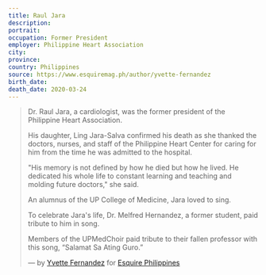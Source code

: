 ```yaml
---
title: Raul Jara
description: 
portrait: 
occupation: Former President
employer: Philippine Heart Association
city: 
province: 
country: Philippines
source: https://www.esquiremag.ph/author/yvette-fernandez
birth_date: 
death_date: 2020-03-24
---
```


> Dr. Raul Jara, a cardiologist, was the former president of the Philippine Heart Association.
> 
> His daughter, Ling Jara-Salva confirmed his death as she thanked the doctors, nurses, and staff of the Philippine Heart Center for caring for him from the time he was admitted to the hospital.
> 
> "His memory is not defined by how he died but how he lived. He dedicated his whole life to constant learning and teaching and molding future doctors," she said.
> 
> An alumnus of the UP College of Medicine, Jara loved to sing.  
> 
> To celebrate Jara's life, Dr. Melfred Hernandez, a former student, paid tribute to him in song.
> 
> Members of the UPMedChoir paid tribute to their fallen professor with this song, “Salamat Sa Ating Guro.”
> 
> &mdash; by [Yvette Fernandez](https://www.esquiremag.ph/author/yvette-fernandez) for [Esquire Philippines](https://www.esquiremag.ph/long-reads/doctors-lost-to-covid-19-a2325-20200329-lfrm)